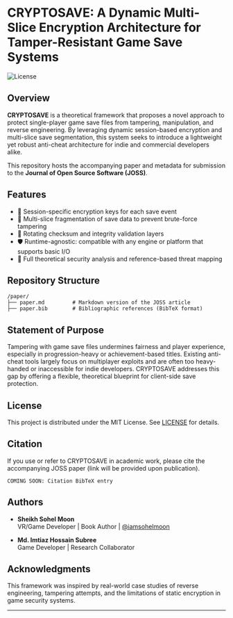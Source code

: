 # CRYPTOSAVE: A Dynamic Multi-Slice Encryption Architecture for Tamper-Resistant Game Save Systems

![License](https://img.shields.io/badge/license-MIT-blue.svg)

## Overview

**CRYPTOSAVE** is a theoretical framework that proposes a novel approach to protect single-player game save files from tampering, manipulation, and reverse engineering. By leveraging dynamic session-based encryption and multi-slice save segmentation, this system seeks to introduce a lightweight yet robust anti-cheat architecture for indie and commercial developers alike.

This repository hosts the accompanying paper and metadata for submission to the **Journal of Open Source Software (JOSS)**.

## Features

- 🔐 Session-specific encryption keys for each save event
- 🧩 Multi-slice fragmentation of save data to prevent brute-force tampering
- 🔁 Rotating checksum and integrity validation layers
- 🛡️ Runtime-agnostic: compatible with any engine or platform that supports basic I/O
- 📄 Full theoretical security analysis and reference-based threat mapping

## Repository Structure

```
/paper/
├── paper.md         # Markdown version of the JOSS article
├── paper.bib        # Bibliographic references (BibTeX format)
```

## Statement of Purpose

Tampering with game save files undermines fairness and player experience, especially in progression-heavy or achievement-based titles. Existing anti-cheat tools largely focus on multiplayer exploits and are often too heavy-handed or inaccessible for indie developers. CRYPTOSAVE addresses this gap by offering a flexible, theoretical blueprint for client-side save protection.

## License

This project is distributed under the MIT License. See [LICENSE](./LICENSE) for details.

## Citation

If you use or refer to CRYPTOSAVE in academic work, please cite the accompanying JOSS paper (link will be provided upon publication).

```
COMING SOON: Citation BibTeX entry
```

## Authors

- **Sheikh Sohel Moon**  
  VR/Game Developer | Book Author | [@iamsohelmoon](https://iamsohel.xyz)

- **Md. Imtiaz Hossain Subree**  
  Game Developer | Research Collaborator

## Acknowledgments

This framework was inspired by real-world case studies of reverse engineering, tampering attempts, and the limitations of static encryption in game security systems.

---
